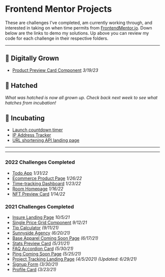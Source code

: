 # Frontend Mentor Projects

These are challenges I've completed, am currently working through, and interested in taking on when time permits from [FrontendMentor.io](https://www.frontendmentor.io/profile/SheGeeks). Down below are the links to demo my solutions. Up above you can review my code for each challenge in their respective folders.

---

## 🐔 Digitally Grown

- [Product Preview Card Component](https://shegeeks.github.io/Frontend-Mentor-Projects/product-preview-card/) _3/19/23_

## 🐣 Hatched

_What was hatched is now all grown up. Check back next week to see what hatches from incubation!_

## 🥚 Incubating

- [Launch countdown timer](https://www.frontendmentor.io/challenges/launch-countdown-timer-N0XkGfyz-)
- [IP Address Tracker](https://www.frontendmentor.io/challenges/ip-address-tracker-I8-0yYAH0)
- [URL shortening API landing page](https://www.frontendmentor.io/challenges/url-shortening-api-landing-page-2ce3ob-G)

---

---

### 2022 Challenges Completed

- [Todo App](https://shegeeks.github.io/Frontend-Mentor-Projects/todo-app/) _1/31/22_
- [Ecommerce Product Page](https://shegeeks.github.io/Frontend-Mentor-Projects/ecommerce-product-page/) _1/26/22_
- [Time-tracking Dashboard](https://shegeeks.github.io/Frontend-Mentor-Projects/time-tracking-dashboard/) _1/23/22_
- [Room Homepage](https://shegeeks.github.io/Frontend-Mentor-Projects/room-homepage/) _1/16/22_
- [NFT Preview Card](https://shegeeks.github.io/Frontend-Mentor-Projects/nft-preview-card/) _1/14/22_

### 2021 Challenges Completed

- [Insure Landing Page](https://shegeeks.github.io/Frontend-Mentor-Projects/insure-landing-page/) _10/5/21_
- [Single Price Grid Component](https://shegeeks.github.io/Frontend-Mentor-Projects/single-price-grid-component/) _9/12/21_
- [Tip Calculator](https://shegeeks.github.io/Frontend-Mentor-Projects/tip-calculator/) _(9/11/21)_
- [Sunnyside Agency](https://shegeeks.github.io/Frontend-Mentor-Projects/sunnyside-agency/) _(6/20/21)_
- [Base Apparel Coming Soon Page](https://shegeeks.github.io/Frontend-Mentor-Projects/base-apparel/) _(6/17/21)_
- [Stats Preview Card](https://shegeeks.github.io/Frontend-Mentor-Projects/stats-preview-card/) _(5/31/21)_
- [FAQ Accordion Card](https://shegeeks.github.io/Frontend-Mentor-Projects/faq-accordion-card/) _(5/30/21)_
- [Ping Coming Soon Page](https://shegeeks.github.io/Frontend-Mentor-Projects/ping-coming-soon-page) _(5/25/21)_
- [Project Tracking Landing Page](https://shegeeks.github.io/Frontend-Mentor-Projects/project-tracking-component/) _(4/5/2021)_ _(Updated: 6/29/21)_
- [Signup Form](https://shegeeks.github.io/Frontend-Mentor-Projects/Signup%20Form/) _(3/30/21)_
- [Profile Card](https://shegeeks.github.io/Frontend-Mentor-Projects/Profile%20Card/) _(3/23/21)_
